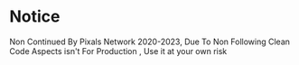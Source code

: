 # Notice
Non Continued By Pixals Network 2020-2023, Due To Non Following Clean Code Aspects
isn't For Production , Use it at your own risk
